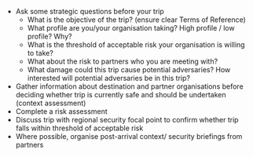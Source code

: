 [Title]: # (Strategic Questions)
[Difficulty]: # (Beginner)
[Order]: # (0)

*   Ask some strategic questions before your trip
    *   What is the objective of the trip? (ensure clear Terms of Reference)
    *   What profile are you/your organisation taking? High profile / low profile? Why?
    *   What is the threshold of acceptable risk your organisation is willing to take?
    *   What about the risk to partners who you are meeting with?
    *   What damage could this trip cause potential adversaries? How interested will potential adversaries be in this trip?
*   Gather information about destination and partner organisations before deciding whether trip is currently safe and should be undertaken (context assessment)
*   Complete a risk assessment
*   Discuss trip with regional security focal point to confirm whether trip falls within threshold of acceptable risk
*   Where possible, organise post-arrival context/ security briefings from partners
